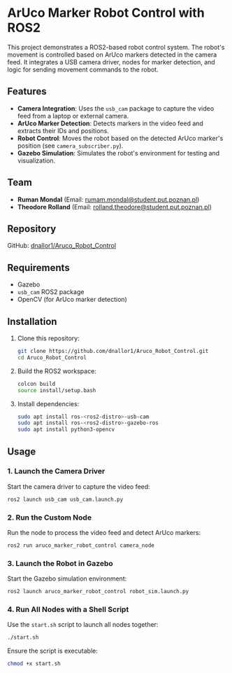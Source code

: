 # ArUco Marker Robot Control with ROS2

This project demonstrates a ROS2-based robot control system. The robot's movement is controlled based on ArUco markers detected in the camera feed. It integrates a USB camera driver, nodes for marker detection, and logic for sending movement commands to the robot.

## Features

- **Camera Integration**: Uses the `usb_cam` package to capture the video feed from a laptop or external camera.
- **ArUco Marker Detection**: Detects markers in the video feed and extracts their IDs and positions.
- **Robot Control**: Moves the robot based on the detected ArUco marker's position (see `camera_subscriber.py`).
- **Gazebo Simulation**: Simulates the robot's environment for testing and visualization.

## Team

- **Ruman Mondal** (Email: rumam.mondal@student.put.poznan.pl)
- **Theodore Rolland** (Email: rolland.theodore@student.put.poznan.pl)

## Repository

GitHub: [dnallor1/Aruco_Robot_Control](https://github.com/dnallor1/Aruco_Robot_Control)

## Requirements

- Gazebo
- `usb_cam` ROS2 package
- OpenCV (for ArUco marker detection)

## Installation

1. Clone this repository:
   ```bash
   git clone https://github.com/dnallor1/Aruco_Robot_Control.git
   cd Aruco_Robot_Control
   ```

2. Build the ROS2 workspace:
   ```bash
   colcon build
   source install/setup.bash
   ```

3. Install dependencies:
   ```bash
   sudo apt install ros-<ros2-distro>-usb-cam
   sudo apt install ros-<ros2-distro>-gazebo-ros
   sudo apt install python3-opencv
   ```

## Usage

### 1. Launch the Camera Driver
Start the camera driver to capture the video feed:
```bash
ros2 launch usb_cam usb_cam.launch.py
```

### 2. Run the Custom Node
Run the node to process the video feed and detect ArUco markers:
```bash
ros2 run aruco_marker_robot_control camera_node
```

### 3. Launch the Robot in Gazebo
Start the Gazebo simulation environment:
```bash
ros2 launch aruco_marker_robot_control robot_sim.launch.py
```

### 4. Run All Nodes with a Shell Script
Use the `start.sh` script to launch all nodes together:
```bash
./start.sh
```
Ensure the script is executable:
```bash
chmod +x start.sh
```

